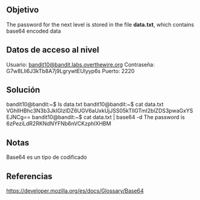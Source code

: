 ## Objetivo
The password for the next level is stored in the file **data.txt**, which contains base64 encoded data
## Datos de acceso al nivel
Usuario: bandit10@bandit.labs.overthewire.org
Contraseña: G7w8LIi6J3kTb8A7j9LgrywtEUlyyp6s
Puerto: 2220
## Solución
bandit10@bandit:~$ ls
data.txt
bandit10@bandit:~$ cat data.txt
VGhlIHBhc3N3b3JkIGlzIDZ6UGV6aUxkUjJSS05kTllGTmI2blZDS3pwaGxYSEJNCg==
bandit10@bandit:~$ cat data.txt | base64 -d
The password is 6zPeziLdR2RKNdNYFNb6nVCKzphlXHBM
## Notas
Base64 es un tipo de codificado 
## Referencias 
https://developer.mozilla.org/es/docs/Glossary/Base64

